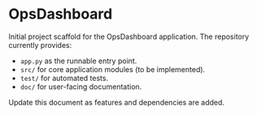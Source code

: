 # OpsDashboard

Initial project scaffold for the OpsDashboard application. The repository currently provides:

- `app.py` as the runnable entry point.
- `src/` for core application modules (to be implemented).
- `test/` for automated tests.
- `doc/` for user-facing documentation.

Update this document as features and dependencies are added.

